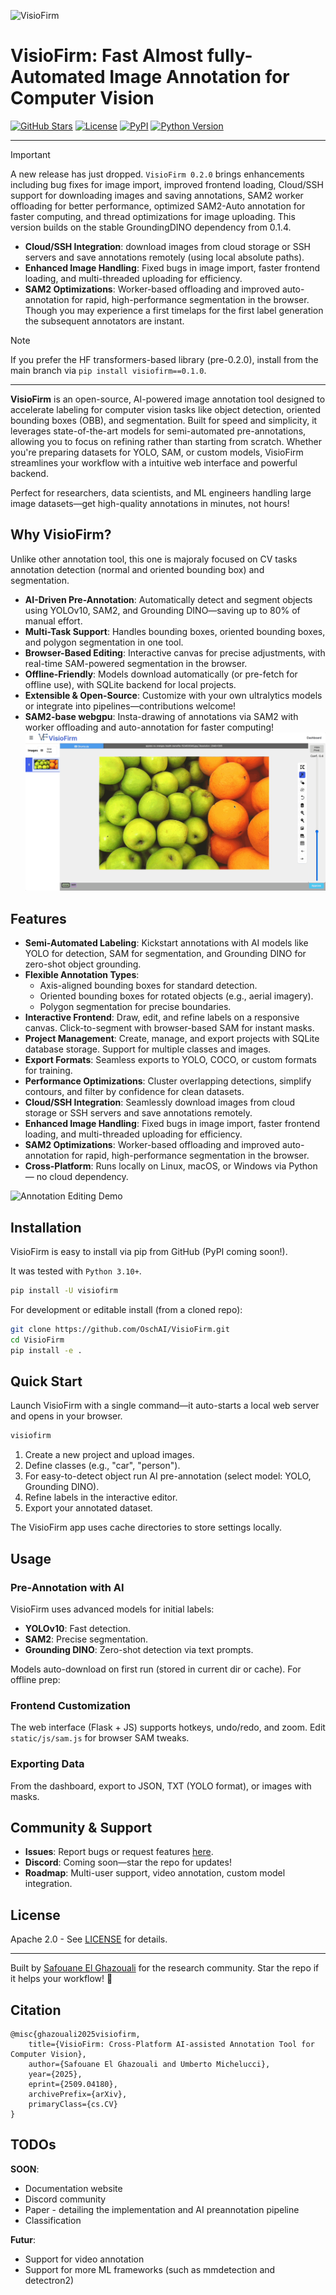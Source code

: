 ![VisioFirm](https://github.com/OschAI/VisioFirm/blob/main/examples/visiofirm-logo.gif)

# VisioFirm: Fast Almost fully-Automated Image Annotation for Computer Vision

[![GitHub Stars](https://img.shields.io/github/stars/OschAI/VisioFirm?style=social)](https://github.com/OschAI/VisioFirm/stargazers)
[![License](https://img.shields.io/badge/License-Apache%202.0-blue.svg)](https://github.com/OschAI/VisioFirm/blob/main/LICENSE)
[![PyPI](https://img.shields.io/pypi/v/visiofirm.svg)](https://pypi.org/project/visiofirm/) 
[![Python Version](https://img.shields.io/badge/python-3.10%2B-blue)](https://www.python.org/)

-------
> [!IMPORTANT]
> A new release has just dropped. `VisioFirm 0.2.0` brings enhancements including bug fixes for image import, improved frontend loading, Cloud/SSH support for downloading images and saving annotations, SAM2 worker offloading for better performance, optimized SAM2-Auto annotation for faster computing, and thread optimizations for image uploading. This version builds on the stable GroundingDINO dependency from 0.1.4.
> - **Cloud/SSH Integration**: download images from cloud storage or SSH servers and save annotations remotely (using local absolute paths).
> - **Enhanced Image Handling**: Fixed bugs in image import, faster frontend loading, and multi-threaded uploading for efficiency.
> - **SAM2 Optimizations**: Worker-based offloading and improved auto-annotation for rapid, high-performance segmentation in the browser. Though you may experience a first timelaps for the first label generation the subsequent annotators are instant.

> [!NOTE]
> If you prefer the HF transformers-based library (pre-0.2.0), install from the main branch via `pip install visiofirm==0.1.0`.
-------

**VisioFirm** is an open-source, AI-powered image annotation tool designed to accelerate labeling for computer vision tasks like object detection, oriented bounding boxes (OBB), and segmentation. Built for speed and simplicity, it leverages state-of-the-art models for semi-automated pre-annotations, allowing you to focus on refining rather than starting from scratch. Whether you're preparing datasets for YOLO, SAM, or custom models, VisioFirm streamlines your workflow with a intuitive web interface and powerful backend.

Perfect for researchers, data scientists, and ML engineers handling large image datasets—get high-quality annotations in minutes, not hours!

## Why VisioFirm?

Unlike other annotation tool, this one is majoraly focused on CV tasks annotation detection (normal and oriented bounding box) and segmentation.

- **AI-Driven Pre-Annotation**: Automatically detect and segment objects using YOLOv10, SAM2, and Grounding DINO—saving up to 80% of manual effort.
- **Multi-Task Support**: Handles bounding boxes, oriented bounding boxes, and polygon segmentation in one tool.
- **Browser-Based Editing**: Interactive canvas for precise adjustments, with real-time SAM-powered segmentation in the browser.
- **Offline-Friendly**: Models download automatically (or pre-fetch for offline use), with SQLite backend for local projects.
- **Extensible & Open-Source**: Customize with your own ultralytics models or integrate into pipelines—contributions welcome!
- **SAM2-base webgpu**: Insta-drawing of annotations via SAM2 with worker offloading and auto-annotation for faster computing!
![Annotation Editing Demo](https://github.com/OschAI/VisioFirm/blob/main/examples/orange-apples-test.gif) 

## Features

- **Semi-Automated Labeling**: Kickstart annotations with AI models like YOLO for detection, SAM for segmentation, and Grounding DINO for zero-shot object grounding.
- **Flexible Annotation Types**:
  - Axis-aligned bounding boxes for standard detection.
  - Oriented bounding boxes for rotated objects (e.g., aerial imagery).
  - Polygon segmentation for precise boundaries.
- **Interactive Frontend**: Draw, edit, and refine labels on a responsive canvas. Click-to-segment with browser-based SAM for instant masks.
- **Project Management**: Create, manage, and export projects with SQLite database storage. Support for multiple classes and images.
- **Export Formats**: Seamless exports to YOLO, COCO, or custom formats for training.
- **Performance Optimizations**: Cluster overlapping detections, simplify contours, and filter by confidence for clean datasets.
- **Cloud/SSH Integration**: Seamlessly download images from cloud storage or SSH servers and save annotations remotely.
- **Enhanced Image Handling**: Fixed bugs in image import, faster frontend loading, and multi-threaded uploading for efficiency.
- **SAM2 Optimizations**: Worker-based offloading and improved auto-annotation for rapid, high-performance segmentation in the browser.
- **Cross-Platform**: Runs locally on Linux, macOS, or Windows via Python— no cloud dependency.

![Annotation Editing Demo](https://github.com/OschAI/VisioFirm/blob/main/examples/AIpreannotator-demo.gif) 

## Installation

VisioFirm is easy to install via pip from GitHub (PyPI coming soon!).

It was tested with `Python 3.10+`.

```bash
pip install -U visiofirm
```

For development or editable install (from a cloned repo):

```bash
git clone https://github.com/OschAI/VisioFirm.git
cd VisioFirm
pip install -e .
```

## Quick Start

Launch VisioFirm with a single command—it auto-starts a local web server and opens in your browser.

```bash
visiofirm
```

1. Create a new project and upload images.
2. Define classes (e.g., "car", "person").
3. For easy-to-detect object run AI pre-annotation (select model: YOLO, Grounding DINO).
4. Refine labels in the interactive editor.
5. Export your annotated dataset.

The VisioFirm app uses cache directories to store settings locally.

## Usage

### Pre-Annotation with AI

VisioFirm uses advanced models for initial labels:

- **YOLOv10**: Fast detection.
- **SAM2**: Precise segmentation.
- **Grounding DINO**: Zero-shot detection via text prompts.

Models auto-download on first run (stored in current dir or cache). For offline prep:

### Frontend Customization

The web interface (Flask + JS) supports hotkeys, undo/redo, and zoom. Edit `static/js/sam.js` for browser SAM tweaks.

### Exporting Data

From the dashboard, export to JSON, TXT (YOLO format), or images with masks.

## Community & Support

- **Issues**: Report bugs or request features [here](https://github.com/OschAI/VisioFirm/issues).
- **Discord**: Coming soon—star the repo for updates!
- **Roadmap**: Multi-user support, video annotation, custom model integration.

## License

Apache 2.0 - See [LICENSE](LICENSE) for details.

---

Built by [Safouane El Ghazouali](https://github.com/safouaneelg) for the research community. Star the repo if it helps your workflow! 🚀

## Citation

```
@misc{ghazouali2025visiofirm,
    title={VisioFirm: Cross-Platform AI-assisted Annotation Tool for Computer Vision},
    author={Safouane El Ghazouali and Umberto Michelucci},
    year={2025},
    eprint={2509.04180},
    archivePrefix={arXiv},
    primaryClass={cs.CV}
}
```

## TODOs

**SOON**:

- Documentation website
- Discord community
- Paper - detailing the implementation and AI preannotation pipeline
- Classification

**Futur**:

- Support for video annotation
- Support for more ML frameworks (such as mmdetection and detectron2)

